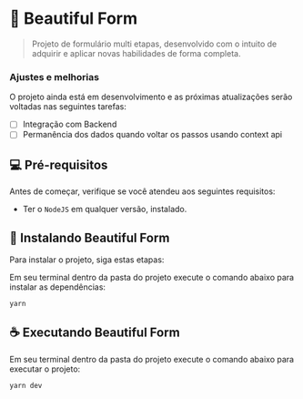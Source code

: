 # 📝 Beautiful Form

> Projeto de formulário multi etapas, desenvolvido com o intuito de adquirir e aplicar novas habilidades de forma completa.

### Ajustes e melhorias

O projeto ainda está em desenvolvimento e as próximas atualizações serão voltadas nas seguintes tarefas:

- [ ] Integração com Backend
- [ ] Permanência dos dados quando voltar os passos usando context api

## 💻 Pré-requisitos

Antes de começar, verifique se você atendeu aos seguintes requisitos:
* Ter o `NodeJS` em qualquer versão, instalado.

## 🚀 Instalando Beautiful Form

Para instalar o projeto, siga estas etapas:

Em seu terminal dentro da pasta do projeto execute o comando abaixo para instalar as dependências:
```
yarn
```

## ☕ Executando Beautiful Form

Em seu terminal dentro da pasta do projeto execute o comando abaixo para executar o projeto:

```
yarn dev
```
